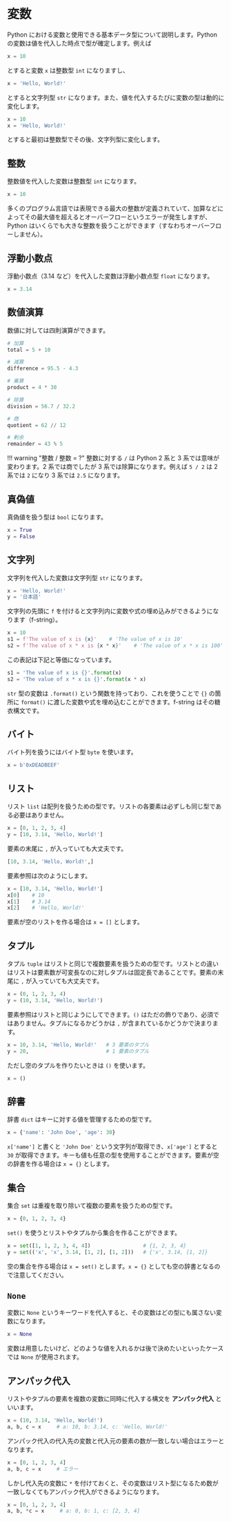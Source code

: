 # 変数

Python における変数と使用できる基本データ型について説明します。Python の変数は値を代入した時点で型が確定します。例えば

```python
x = 10
```

とすると変数 `x` は整数型 `int` になりますし、

```python
x = 'Hello, World!'
```

とすると文字列型 `str` になります。また、値を代入するたびに変数の型は動的に変化します。

```python
x = 10
x = 'Hello, World!'
```

とすると最初は整数型でその後、文字列型に変化します。

## 整数

整数値を代入した変数は整数型 `int` になります。

```python
x = 10
```

多くのプログラム言語では表現できる最大の整数が定義されていて、加算などによってその最大値を超えるとオーバーフローというエラーが発生しますが、Python はいくらでも大きな整数を扱うことができます（すなわちオーバーフローしません）。

## 浮動小数点

浮動小数点（3.14 など）を代入した変数は浮動小数点型 `float` になります。

```python
x = 3.14
```

## 数値演算

数値に対しては四則演算ができます。

```python
# 加算
total = 5 + 10

# 減算
difference = 95.5 - 4.3

# 乗算
product = 4 * 30

# 除算
division = 56.7 / 32.2

# 商
quotient = 62 // 12

# 剰余
remainder = 43 % 5
```

!!! warning "整数 / 整数 = ?"
    整数に対する `/` は Python 2 系と 3 系では意味が変わります。2 系では商でしたが 3 系では除算になります。例えば `5 / 2` は 2 系では `2` になり 3 系では `2.5` になります。

## 真偽値

真偽値を扱う型は `bool` になります。

```python
x = True
y = False
```

## 文字列

文字列を代入した変数は文字列型 `str` になります。

```python
x = 'Hello, World!'
y = '日本語'
```

文字列の先頭に `f` を付けると文字列内に変数や式の埋め込みができるようになります（f-string）。

```python
x = 10
s1 = f'The value of x is {x}'    # 'The value of x is 10'
s2 = f'The value of x * x is {x * x}'    # 'The value of x * x is 100'
```

この表記は下記と等価になっています。

```python
s1 = 'The value of x is {}'.format(x)
s2 = 'The value of x * x is {}'.format(x * x)
```

`str` 型の変数は `.format()` という関数を持っており、これを使うことで `{}` の箇所に `format()` に渡した変数や式を埋め込むことができます。f-string はその糖衣構文です。

## バイト

バイト列を扱うにはバイト型 `byte` を使います。

```python
x = b'0xDEADBEEF'
```

## リスト

リスト `list` は配列を扱うための型です。リストの各要素は必ずしも同じ型である必要はありません。

```python
x = [0, 1, 2, 3, 4]
y = [10, 3.14, 'Hello, World!']
```

要素の末尾に `,` が入っていても大丈夫です。

```python
[10, 3.14, 'Hello, World!',]
```

要素参照は次のようにします。

```python
x = [10, 3.14, 'Hello, World!']
x[0]    # 10
x[1]    # 3.14
x[2]    # 'Hello, World!'
```

要素が空のリストを作る場合は `x = []` とします。

## タプル

タプル `tuple` はリストと同じで複数要素を扱うための型です。リストとの違いはリストは要素数が可変長なのに対しタプルは固定長であることです。要素の末尾に `,` が入っていても大丈夫です。

```python
x = (0, 1, 2, 3, 4)
y = (10, 3.14, 'Hello, World!')
```

要素参照はリストと同じようにしてできます。`()` はただの飾りであり、必須ではありません。タプルになるかどうかは `,` が含まれているかどうかで決まります。

```python
x = 10, 3.14, 'Hello, World!'   # 3 要素のタプル
y = 20,                         # 1 要素のタプル
```

ただし空のタプルを作りたいときは `()` を使います。

```python
x = ()
```

## 辞書

辞書 `dict` はキーに対する値を管理するための型です。

```python
x = {'name': 'John Doe', 'age': 30}
```

`x['name']` と書くと `'John Doe'` という文字列が取得でき、`x['age']` とすると `30` が取得できます。キーも値も任意の型を使用することができます。要素が空の辞書を作る場合は `x = {}` とします。

## 集合

集合 `set` は重複を取り除いて複数の要素を扱うための型です。

```python
x = {0, 1, 2, 3, 4}
```

`set()` を使うとリストやタプルから集合を作ることができます。

```python
x = set([1, 1, 2, 3, 4, 4])                 # {1, 2, 3, 4}
y = set(('x', 'x', 3.14, [1, 2], [1, 2]))   # {'x', 3.14, [1, 2]}
```

空の集合を作る場合は `x = set()` とします。`x = {}` としても空の辞書となるので注意してください。

## `None`

変数に `None` というキーワードを代入すると、その変数はどの型にも属さない変数になります。

```python
x = None
```

変数は用意したいけど、どのような値を入れるかは後で決めたいといったケースでは `None` が使用されます。

## アンパック代入

リストやタプルの要素を複数の変数に同時に代入する構文を **アンパック代入** といいます。

```python
x = (10, 3.14, 'Hello, World!')
a, b, c = x     # a: 10, b: 3.14, c: 'Hello, World!'
```

アンパック代入の代入先の変数と代入元の要素の数が一致しない場合はエラーとなります。

```python
x = [0, 1, 2, 3, 4]
a, b, c = x     # エラー
```

しかし代入先の変数に `*` を付けておくと、その変数はリスト型になるため数が一致しなくてもアンパック代入ができるようになります。

```python
x = [0, 1, 2, 3, 4]
a, b, *c = x     # a: 0, b: 1, c: [2, 3, 4]
```
